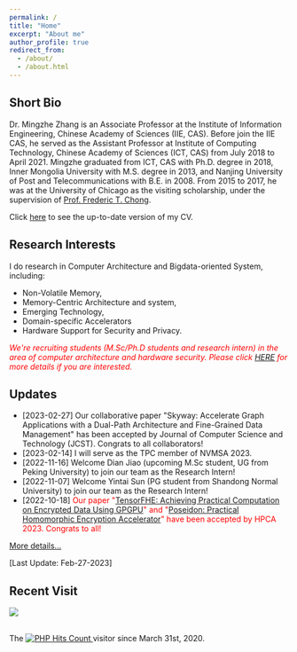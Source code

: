 ```yaml
---
permalink: /
title: "Home"
excerpt: "About me"
author_profile: true
redirect_from: 
  - /about/
  - /about.html
---
```


## Short Bio
Dr. Mingzhe Zhang is an Associate Professor at the Institute of Information Engineering, Chinese Academy of Sciences (IIE, CAS). Before join the IIE CAS, he served as the Assistant Professor at Institute of Computing Technology, Chinese Academy of Sciences (ICT, CAS) from July 2018 to April 2021. Mingzhe graduated from ICT, CAS with Ph.D. degree in 2018, Inner Mongolia University with M.S. degree in 2013, and Nanjing University of Post and Telecommunications with B.E. in 2008. From 2015 to 2017, he was at the University of Chicago as the visiting scholarship, under the supervision of [Prof. Frederic T. Chong](http://people.cs.uchicago.edu/~ftchong/). 

Click [here](../pages/cv) to see the up-to-date version of my CV.


## Research Interests
I do research in Computer Architecture and Bigdata-oriented System, including:

- Non-Volatile Memory,
- Memory-Centric Architecture and system,
- Emerging Technology,
- Domain-specific Accelerators
- Hardware Support for Security and Privacy.

<font color="#FF0000"><i>We're recruiting students (M.Sc/Ph.D students and research intern) in the area of computer architecture and hardware security. Please click <a href="../pages/recruiting">HERE</a> for more details if you are interested.</i></font>

## Updates

+ [2023-02-27] Our collaborative paper "Skyway: Accelerate Graph Applications with a Dual-Path Architecture and Fine-Grained Data Management" has been accepted by Journal of Computer Science and Technology (JCST). Congrats to all collaborators!
+ [2023-02-14] I will serve as the TPC member of NVMSA 2023.
+ [2022-11-16] Welcome Dian Jiao (upcoming M.Sc student, UG from Peking University) to join our team as the Research Intern!
+ [2022-11-07] Welcome Yintai Sun (PG student from Shandong Normal University) to join our team as the Research Intern!
+ [2022-10-18] <font color="#FF0000">Our paper "<a href="https://arxiv.org/abs/2212.14191">TensorFHE: Achieving Practical Computation on Encrypted Data Using GPGPU</a>" and "<a href="../paper/Poseidon-HPCA2023.pdf">Poseidon: Practical Homomorphic Encryption Accelerator</a>" have been accepted by HPCA 2023. Congrats to all!</font>

[More details...](../news/all-news)

\[Last Update: Feb-27-2023\]

   

## Recent Visit

<a href="https://clustrmaps.com/site/17p9b" title="Visit tracker"><img src="//www.clustrmaps.com/map_v2.png?d=_x7tqyOr885brXGvZjrsKqXa4MFwSfmlCNrM9Pdv_q4&cl=ffffff" /></a>

<br>
<!-- hitwebcounter Code START -->
The <a href="https://www.hitwebcounter.com" target="_blank">
<img src="https://hitwebcounter.com/counter/counter.php?page=7218568&style=0006&nbdigits=8&type=page&initCount=0" title="User Stats" Alt="PHP Hits Count"   border="0" > 
</a> visitor since March 31st, 2020.      